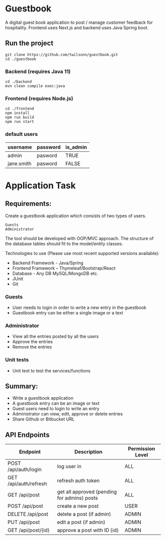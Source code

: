 # Guestbook

A digital guest book application to post / manage customer feedback for hospitality. Frontend uses Next.js and backend uses Java Spring boot.

## Run the project

```
git clone https://github.com/twilsonn/guestbook.git
cd ./guestbook
```

### Backend (requires Java 11)

```
cd ./backend
mvn clean compile exec:java
```

### Frontend (requires Node.js)

```
cd ./frontend
npm install
npm run build
npm run start
```

### default users

| username   | password | is_admin |
|------------|----------|----------|
| admin      | pasword  | TRUE     |
| jane.smith | pasword  | FALSE    |

# Application Task

## Requirements:

Create a guestbook application which consists of two types of users.

```
Guests
Administrator
```

The tool should be developed with OOP/MVC approach. The structure of the database tables should fit to the model/entity classes.

Technologies to use (Please use most recent supported versions available):

- Backend Framework - Java/Spring
- Frontend Framework – Thymeleaf/Bootstrap/React
- Database - Any DB MySQL/MongoDB etc.
- JUnit
- Git

### Guests

- User needs to login in order to write a new entry in the guestbook
- Guestbook entry can be either a single image or a text

### Administrator

- View all the entries posted by all the users
- Approve the entries
- Remove the entries

### Unit tests

- Unit test to test the services/functions

## Summary:

- Write a guestbook application
- A guestbook entry can be an image or text
- Guest users need to login to write an entry
- Administrator can view, edit, approve or delete entries
- Share Github or Bitbucket URL

## API Endpoints

| Endpoint              | Description                                 | Permission Level |
|-----------------------|---------------------------------------------|------------------|
| POST /api/auth/login  | log user in                                 | ALL              |
| GET /api/auth/refresh | refresh auth token                          | ALL              |
| GET /api/post         | get all approved (pending for admins) posts | ALL              |
| POST /api/post        | create a new post                           | USER             |
| DELETE /api/post      | delete a post (if admin)                    | ADMIN            |
| PUT /api/post         | edit a post (if admin)                      | ADMIN            |
| GET /api/post/{id}    | approve a post with ID {id}                 | ADMIN            |
